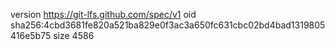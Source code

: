 version https://git-lfs.github.com/spec/v1
oid sha256:4cbd3681fe820a521ba829e0f3ac3a650fc631cbc02bd4bad1319805416e5b75
size 4586
